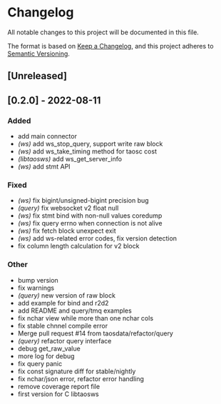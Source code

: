 # Changelog
All notable changes to this project will be documented in this file.

The format is based on [Keep a Changelog](https://keepachangelog.com/en/1.0.0/),
and this project adheres to [Semantic Versioning](https://semver.org/spec/v2.0.0.html).

## [Unreleased]

## [0.2.0] - 2022-08-11

### Added
- add main connector
- *(ws)* add ws_stop_query, support write raw block
- *(ws)* add ws_take_timing method for taosc cost
- *(libtaosws)* add ws_get_server_info
- *(ws)* add stmt API

### Fixed
- *(ws)* fix bigint/unsigned-bigint precision bug
- *(query)* fix websocket v2 float null
- *(ws)* fix stmt bind with non-null values coredump
- *(ws)* fix query errno when connection is not alive
- *(ws)* fix fetch block unexpect exit
- *(ws)* add ws-related error codes, fix version detection
- fix column length calculation for v2 block

### Other
- bump version
- fix warnings
- *(query)* new version of raw block
- add example for bind and r2d2
- add README and query/tmq examples
- fix nchar view while more than one nchar cols
- fix stable chnnel compile error
- Merge pull request #14 from taosdata/refactor/query
- *(query)* refactor query interface
- debug get_raw_value
- more log for debug
- fix query panic
- fix const signature diff for stable/nightly
- fix nchar/json error, refactor error handling
- remove coverage report file
- first version for C libtaosws
